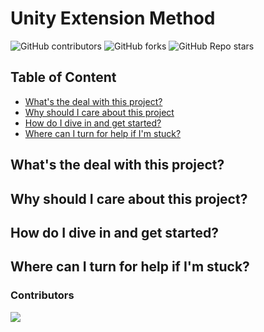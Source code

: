 # Unity Extension Method

![GitHub contributors](https://img.shields.io/github/contributors/fallenblood7080/Unity-Extension-Method) ![GitHub forks](https://img.shields.io/github/forks/fallenblood7080/Unity-Extension-Method) ![GitHub Repo stars](https://img.shields.io/github/stars/fallenblood7080/Unity-Extension-Method)




## Table of Content

 - [What's the deal with this project?](https://github.com/fallenblood7080/Unity-Extension-Method#whats-the-deal-with-this-project)
 - [Why should I care about this project](https://github.com/fallenblood7080/Unity-Extension-Method#why-should-i-care-about-this-project)
 - [How do I dive in and get started?](https://github.com/fallenblood7080/Unity-Extension-Method#how-do-i-dive-in-and-get-started)
 - [Where can I turn for help if I'm stuck?](https://github.com/fallenblood7080/Unity-Extension-Method#where-can-i-turn-for-help-if-im-stuck)
 




## What's the deal with this project?
## Why should I care about this project?
## How do I dive in and get started?
## Where can I turn for help if I'm stuck?

### Contributors
<a href="https://github.com/fallenblood7080/Unity-Extension-Method/graphs/contributors">
  <img src="https://contrib.rocks/image?repo=fallenblood7080/Unity-Extension-Method" />
</a>
